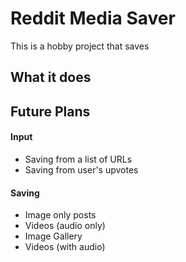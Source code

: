# Reddit Media Saver

This is a hobby project that saves 

## What it does

## Future Plans
#### Input
- Saving from a list of URLs
- Saving from user's upvotes

#### Saving
- Image only posts
- Videos (audio only)
- Image Gallery
- Videos (with audio)
